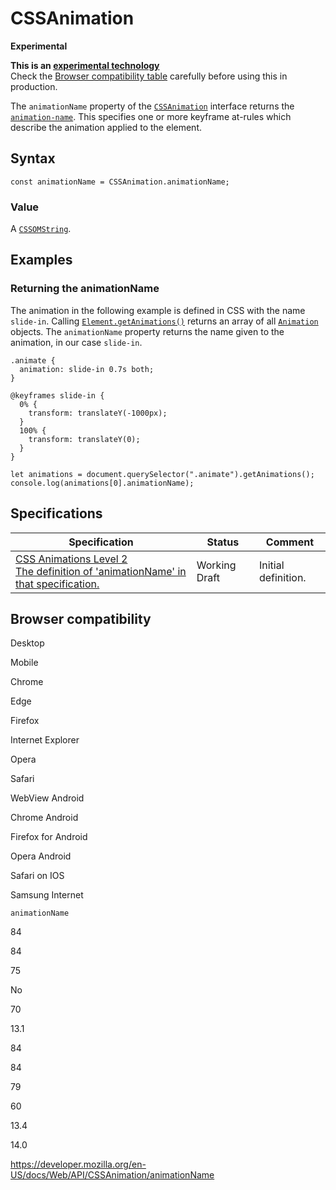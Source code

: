 # CSSAnimation

**Experimental**

**This is an [experimental technology](https://developer.mozilla.org/en-US/docs/MDN/Guidelines/Conventions_definitions#experimental)**  
Check the [Browser compatibility table](#browser_compatibility) carefully before using this in production.

The `animationName` property of the [`CSSAnimation`](../cssanimation) interface returns the [`animation-name`](https://developer.mozilla.org/en-US/docs/Web/CSS/animation-name). This specifies one or more keyframe at-rules which describe the animation applied to the element.

## Syntax

    const animationName = CSSAnimation.animationName;

### Value

A [`CSSOMString`](../cssomstring).

## Examples

### Returning the animationName

The animation in the following example is defined in CSS with the name `slide-in`. Calling [`Element.getAnimations()`](../element/getanimations) returns an array of all [`Animation`](../animation) objects. The `animationName` property returns the name given to the animation, in our case `slide-in`.

    .animate {
      animation: slide-in 0.7s both;
    }

    @keyframes slide-in {
      0% {
        transform: translateY(-1000px);
      }
      100% {
        transform: translateY(0);
      }
    }

    let animations = document.querySelector(".animate").getAnimations();
    console.log(animations[0].animationName);

## Specifications

<table><thead><tr class="header"><th>Specification</th><th>Status</th><th>Comment</th></tr></thead><tbody><tr class="odd"><td><a href="https://drafts.csswg.org/css-animations-2/#dom-cssanimation-animationname">CSS Animations Level 2<br />
<span class="small">The definition of 'animationName' in that specification.</span></a></td><td><span class="spec-wd">Working Draft</span></td><td>Initial definition.</td></tr></tbody></table>

## Browser compatibility

Desktop

Mobile

Chrome

Edge

Firefox

Internet Explorer

Opera

Safari

WebView Android

Chrome Android

Firefox for Android

Opera Android

Safari on IOS

Samsung Internet

`animationName`

84

84

75

No

70

13.1

84

84

79

60

13.4

14.0

<a href="https://developer.mozilla.org/en-US/docs/Web/API/CSSAnimation/animationName" class="_attribution-link">https://developer.mozilla.org/en-US/docs/Web/API/CSSAnimation/animationName</a>
